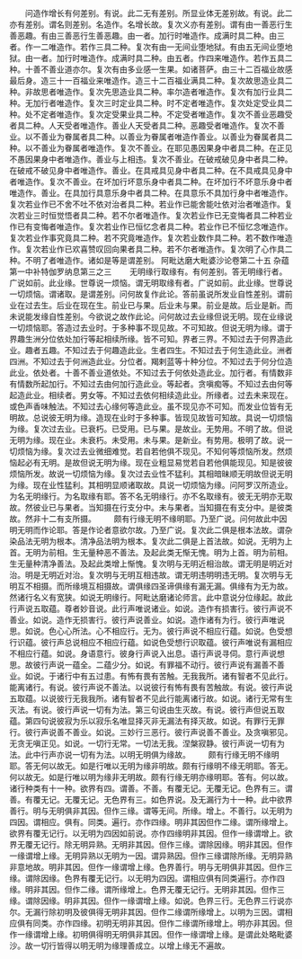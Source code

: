 <!-- { "loadSidebar": true } -->
　　问造作增长有何差别。有说。此二无有差别。所显业体无差别故。有说。此二亦有差别。谓名则差别。名造作。名增长故。复次义亦有差别。谓有由一善恶行生善恶趣。有由三善恶行生善恶趣。由一者。加行时唯造作。成满时具二种。由三者。作一二唯造作。若作三具二种。复次有由一无间业堕地狱。有由五无间业堕地狱。由一者。加行时唯造作。成满时具二种。由五者。作四来唯造作。若作五具二种。十善不善业道亦尔。复次有由多业感一生果。如诸菩萨。由三十二百福业故感最后身。造三十一百福业来唯造作。造三十二百福业满具二种。复次故思造业具二种。非故思者唯造作。复次先思造业具二种。率尔造者唯造作。复次有加行业具二种。无加行者唯造作。复次三时定业具二种。时不定者唯造作。复次处定受业具二种。处不定者唯造作。复次定受果业具二种。不定受者唯造作。复次不善业恶趣受者具二种。人天受者唯造作。善业人天受者具二种。恶趣受者唯造作。复次不善业。以不善业为眷属者具二种。以善业为眷属者唯造作善业。以善业为眷属者具二种。以不善业为眷属者唯造作。复次不善业。在耶见愚因果身中者具二种。在正见不愚因果身中者唯造作。善业与上相违。复次不善业。在破戒破见身中者具二种。在破戒不破见身中者唯造作。善业。在具戒具见身中者具二种。在不具戒具见身中者唯造作。复次不善业。在坏加行坏意乐身中者具二种。在坏加行不坏意乐身中者唯造作。善业。在具加行具意乐身中者具二种。在具意乐不具加行身中者唯造作。复次若业作已不舍不吐不依对治者具二种。若业作已能舍能吐依对治者唯造作。复次若业三时恒觉悟者具二种。若不尔者唯造作。复次若业作已无变悔者具二种若业作已有变悔者唯造作。复次若业作已恒忆念者具二种。若业作已不恒忆念唯造作。复次若业作事究竟具二种。若不究竟唯造作。复次若业数作具二种。若不数作唯造作。复次若业作已欢喜赞叹回向果者具二种。若不尔者唯造作。复次明了心作具二种。不明了者唯造作。诸如是等是谓差别。
阿毗达磨大毗婆沙论卷第二十五
杂蕴第一中补特伽罗纳息第三之三
　　无明缘行取缘有。有何差别。答无明缘行者。广说如前。此业缘。世尊说一烦恼。谓无明取缘有者。广说如前。此业缘。世尊说一切烦恼。谓诸取。是谓差别。问何故复作此论。答前虽说所发业自性差别。谓前业在过去生。后业在现在生。前业已与果。后业未与果。前业是故。后业是新。而未说能发缘自性差别。今欲说之故作此论。问何故过去业缘但说无明。现在业缘说一切烦恼耶。答造过去业时。于多种事不现见故。不可知故。但说无明为缘。谓于界趣生洲分位依处加行等起相续所缘。皆不可知。界者三界。不知过去于何界造此业。趣者五趣。不知过去于何趣造此业。生者四生。不知过去于何生造此业。洲者四洲。不知过去于何洲造此业。分位者。羯剌蓝等十种分位。不知过去于何分位造此业。依处者。十善不善业道依处。不知过去于何依处造此业。加行者。有情数非有情数所起加行。不知过去由何加行造此业。等起者。贪嗔痴等。不知过去由何等起造此业。相续者。男女等。不知过去依何相续造此业。所缘者。过去未来现在。或色声香味触法。不知过去心缘何等造此业。虽不现见亦不可知。而发业位皆有无明故。总说彼无明为缘。造现在业时于多种事。皆现见故皆可知故。具说一切烦恼为缘。复次过去业。已衰朽。已受用。已与果。是故业。无势用。不明了故。但说无明为缘。现在业。未衰朽。未受用。未与果。是新业。有势用。极明了故。说一切烦恼为缘。复次过去业微细难觉。若自若他俱不现见。不知何等烦恼所发。然烦恼起必有无明。是故但说无明为缘。现在业粗显易觉若自若他俱能现见。知是彼彼烦恼所发。故说一切烦恼为缘。复次过去业性不猛利。其相暗昧顺无明故但说无明为缘。现在业性猛利。其相明显顺诸取故。具说一切烦恼为缘。问阿罗汉所造业。为名无明缘行。为名取缘有耶。答不名无明缘行。亦不名取缘有。彼无无明亦无取故。然彼业已与果者。当知摄在行支分中。未与果者。当知摄在有支分中。是彼类故。然非十二有支所摄。
　　颇有行缘无明不缘明耶。乃至广说。问何故此中因明无明而作论耶。答是作论者意欲尔故。乃至广说。复次此二俱是根本法故。谓杂染品法无明为根本。清净品法明为根本。复次此二俱是上首法故。如说。无明为上首。无明为前相。生无量种恶不善法。及起此类无惭无愧。明为上首。明为前相。生无量种清净善法。及起此类增上惭愧。复次明与无明近相治故。谓无明是明近对治。明是无明近对治。复次明与无明互相违故。谓无明违明明违无明。复次明与无明互不相摄。而所缘境互相摄故。谓俱缘四圣谛俱缘有漏无漏。俱缘有为无为故。然诸行名义有宽狭。如说无明缘行。阿毗达磨诸论师言。此中意说分位缘起。故此行声说五取蕴。尊者妙音说。此行声唯说诸业。如说。造作有损害行。彼行声说不善业。如说。造作无损害行。彼行声说善业。如说。造作诸有为行。彼行声唯说思。如说。色心心所法。心不相应行。无为。彼行声说不相应行蕴。如说。色受想行识蕴。彼行声总说相应不相应行蕴。如说色受想行识取蕴。彼行声唯说有漏相应不相应行蕴。如说。身语意行。彼身行声说入出息。语行声说寻伺。意行声说想思。故彼行声说一蕴全。二蕴少分。如说。有罪福不动行。彼行声说有漏善不善业。如说。于诸行中有五过患。有怖有畏有苦触。无我我所。诸有智者不见此行。能离诸行。有说。彼行声说不善法。以说彼行有怖有畏有苦触故。有说。彼行声说五取蕴。以说彼行无我我所。诸有智者不见此行能离诸行故。如说。诸行无常有生灭法。有说。彼行声说一切有为法。第三句说由生灭故。有说。彼行声但说五取蕴。第四句说彼寂为乐以寂乐名唯显择灭非无漏法有择灭故。如说。有罪行无罪行。彼行声说善不善业。如说。三妙行三恶行。彼行声说善不善业。及贪嗔邪见。无贪无嗔正见。如说。一切行无常。一切法无我。涅槃寂静。彼行声说一切有为法。此中行声亦说一切有为法。以明无明俱为缘故。
　　颇有行缘无明不缘明耶。答无何以故无。如是行唯以无明为缘非明故。颇有行缘明不缘无明耶。答无。何以故无。如是行唯以明为缘非无明故。颇有行缘无明亦缘明耶。答有。何以故。诸行种类有十一种。欲界有四。谓善。不善。有覆无记。无覆无记。色界有三。谓善。有覆无记。无覆无记。无色界有三。如色界说。及无漏行为十一种。此中欲界善行。明与无明俱非其因。但作三缘。谓等无间。所缘。增上。不善行。以无明为四因。谓相应。俱有。同类。遍行。亦作四缘。明非其因但作二缘。谓所缘增上。欲界有覆无记行。以无明为四因如前说。亦作四缘明非其因。但作一缘谓增上。欲界无覆无记行。除无明异熟。无明非其因。但作三缘。谓除因缘。明非其因。但作一缘谓增上缘。无明异熟以无明为一因。谓异熟因。但作三缘谓除所缘。无明异熟非意地故。明非其因。但作一缘谓增上缘。色界善行。明与无明俱非其因。但作三缘。谓除因缘。色界有覆无记行。以无明为四因。谓相应俱有同类遍行。亦作四缘。明非其因。但作二缘。谓所缘增上。色界无覆无记行。无明非其因。但作三缘。谓除因缘。明非其因。但作一缘谓增上缘。如说。色界三行。无色界三行说亦尔。无漏行除初明及彼俱得无明非其因。但作二缘谓所缘增上。以明为三因。谓相应俱有同类。亦作四缘。初明无明非其因。但作二缘谓所缘增上。明亦非其因。但作一缘谓增上缘。初明俱得明无明俱非其因。但作一缘谓增上缘。是谓此处略毗婆沙。故一切行皆得以明无明为缘理善成立。以增上缘无不遍故。

